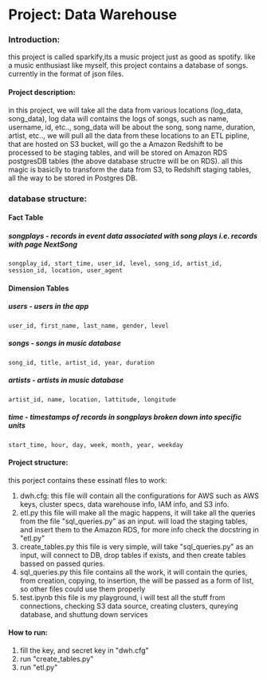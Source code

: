 # Project: Data Warehouse

### Introduction:
this project is called sparkify,its a music project just as good as spotify. like a music enthusiast like myself,
this project contains a database of songs. currently in the format of json files.


#### Project description:

in this project, we will take all the data from various locations (log_data, song_data),
log data will contains the logs of songs, such as name, username, id, etc..,
song_data will be about the song, song name, duration, artist, etc..,
we will pull all the data from these locations to an ETL pipline, that are hosted on S3 bucket,
will go the a Amazon Redshift to be processed to be staging tables, and will be stored on Amazon RDS postgresDB tables (the above database structre will be on RDS).
all this magic is basiclly to transform the data from S3, to Redshift staging tables, all the way to be stored in Postgres DB.



### database structure:

#### Fact Table

##### songplays - records in event data associated with song plays i.e. records with page NextSong
    songplay_id, start_time, user_id, level, song_id, artist_id, session_id, location, user_agent

#### Dimension Tables

##### users - users in the app
    user_id, first_name, last_name, gender, level
##### songs - songs in music database
    song_id, title, artist_id, year, duration
##### artists - artists in music database
    artist_id, name, location, lattitude, longitude
##### time - timestamps of records in songplays broken down into specific units
    start_time, hour, day, week, month, year, weekday
    

#### Project structure:
this porject contains these essinatl files to work:
1. dwh.cfg:
    this file will contain all the configurations for AWS such as AWS keys, cluster specs, data warehouse info, IAM info, and S3 info. 
2. etl.py
    this file will make all the magic happens, it will take all the queries from the file "sql_queries.py" as an input.
    will load the staging tables, and insert them to the  Amazon RDS, for more info check the docstring in "etl.py"
3. create_tables.py
    this file is very simple, will take "sql_queries.py" as an input, will connect to DB, drop tables if exists, and then create tables bassed on passed quries.
4. sql_queries.py
    this file contains all the work, it will contain the quries, from creation, copying, to insertion, the will be passed as a form of list,
    so other files could use them properly
5. test.ipynb
    this file is my playground, i will test all the stuff from connections, checking S3 data source, creating clusters, qureying database, and shuttung down services
    
#### How to run:
1. fill the key, and secret key in "dwh.cfg"
2. run "create_tables.py"
2. run "etl.py"

